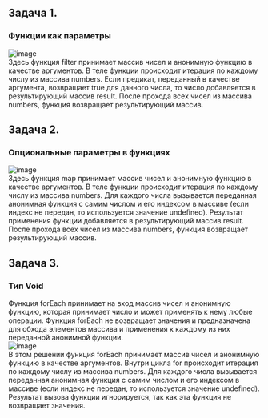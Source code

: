 ## Задача 1.   
### Функции как параметры  
![image](https://user-images.githubusercontent.com/113675674/230720951-72b67c07-0698-4b8d-bc07-859f2a6a5d69.png)  
Здесь функция filter принимает массив чисел и анонимную функцию в качестве аргументов. В теле функции происходит итерация по каждому числу из массива numbers. Если предикат, переданный в качестве аргумента, возвращает true для данного числа, то число добавляется в результирующий массив result. После прохода всех чисел из массива numbers, функция возвращает результирующий массив.  

## Задача 2.   
### Опциональные параметры в функциях  
![image](https://user-images.githubusercontent.com/113675674/230722170-7493c3c1-8b85-47d7-ba28-31832b88f36f.png)  
Здесь функция map принимает массив чисел и анонимную функцию в качестве аргументов. В теле функции происходит итерация по каждому числу из массива numbers. Для каждого числа вызывается переданная анонимная функция с самим числом и его индексом в массиве (если индекс не передан, то используется значение undefined). Результат применения функции добавляется в результирующий массив result. После прохода всех чисел из массива numbers, функция возвращает результирующий массив.  

## Задача 3.   
### Тип Void  
Функция forEach принимает на вход массив чисел и анонимную функцию, которая принимает число и может применять к нему любые операции. Функция forEach не возвращает значения и предназначена для обхода элементов массива и применения к каждому из них переданной анонимной функции.  
![image](https://user-images.githubusercontent.com/113675674/230722322-fc104138-626e-4901-b2f6-22e625bc8cff.png)  
В этом решении функция forEach принимает массив чисел и анонимную функцию в качестве аргументов. Внутри цикла for происходит итерация по каждому числу из массива numbers. Для каждого числа вызывается переданная анонимная функция с самим числом и его индексом в массиве (если индекс не передан, то используется значение undefined). Результат вызова функции игнорируется, так как эта функция не возвращает значения.  

